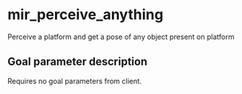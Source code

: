# mir_perceive_anything

Perceive a platform and get a pose of any object present on platform

## Goal parameter description

Requires no goal parameters from client.
